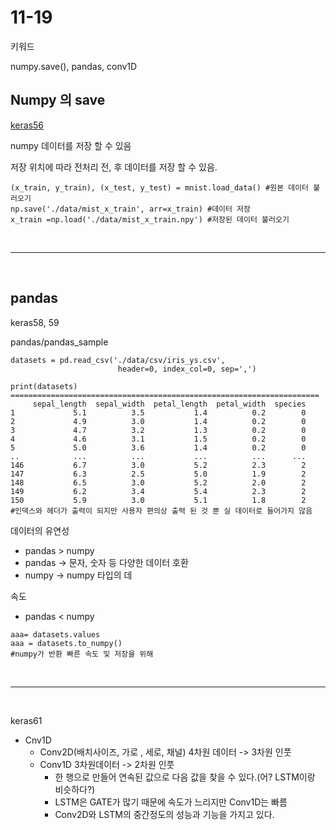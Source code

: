 # 11-19

키워드 

numpy.save(), pandas, conv1D

## Numpy 의 save

<a href='https://github.com/Kmmanki/bit_seoul/blob/main/keras/keras56_save_npy.py'>keras56</a>

numpy 데이터를 저장 할 수 있음 

저장 위치에 따라 전처리 전, 후 데이터를 저장 할 수 있음.

```
(x_train, y_train), (x_test, y_test) = mnist.load_data() #원본 데이터 불러오기
np.save('./data/mist_x_train', arr=x_train) #데이터 저장
x_train =np.load('./data/mist_x_train.npy') #저장된 데이터 불러오기
```

<br>

-------------------

<br>



## pandas

keras58, 59

pandas/pandas_sample

```
datasets = pd.read_csv('./data/csv/iris_ys.csv',
                        header=0, index_col=0, sep=',')

print(datasets)
=====================================================================
     sepal_length  sepal_width  petal_length  petal_width  species
1             5.1          3.5           1.4          0.2        0
2             4.9          3.0           1.4          0.2        0
3             4.7          3.2           1.3          0.2        0
4             4.6          3.1           1.5          0.2        0
5             5.0          3.6           1.4          0.2        0
..            ...          ...           ...          ...      ...
146           6.7          3.0           5.2          2.3        2
147           6.3          2.5           5.0          1.9        2
148           6.5          3.0           5.2          2.0        2
149           6.2          3.4           5.4          2.3        2
150           5.9          3.0           5.1          1.8        2
#인덱스와 헤더가 출력이 되지만 사용자 편의상 출력 된 것 뿐 실 데이터로 들어가지 않음
```

데이터의 유연성 

- pandas > numpy
- pandas -> 문자, 숫자 등 다양한 데이터 호환
- numpy -> numpy 타입의 데

속도

- pandas < numpy

```
aaa= datasets.values
aaa = datasets.to_numpy() 
#numpy가 반환 빠른 속도 및 저장을 위해 
```



<br>

-------------

<br>

keras61

- Cnv1D 
  - Conv2D(배치사이즈, 가로 , 세로, 채널) 4차원 데이터 -> 3차원 인풋
  - Conv1D 3차원데이터 -> 2차원 인풋
    - 한 행으로 만들어 연속된 값으로 다음 값을 찾을 수 있다.(어? LSTM이랑 비슷하다?)
    - LSTM은 GATE가 많기 때문에 속도가 느리지만 Conv1D는 빠름
    - Conv2D와 LSTM의 중간정도의 성능과 기능을 가지고 있다.

